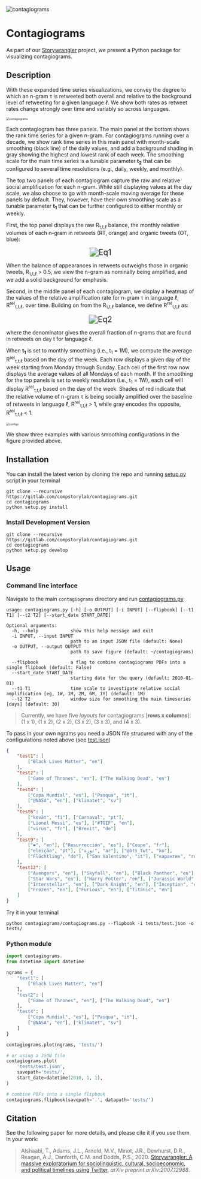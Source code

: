 ![contagiograms](resources/ex1.png)


# Contagiograms 

As part of our [Storywrangler](https://gitlab.com/compstorylab/storywrangler) project, 
we present a Python package for visualizing contagiograms.

## Description 

With these expanded time series visualizations, 
we convey the degree to which an n-gram τ is retweeted 
both overall and relative to the background level of retweeting for a given language ℓ. 
We show both rates as retweet rates change strongly over time and variably so across languages.

<img src="resources/ex2.png" alt="contagiograms" style="zoom:50%;" />

Each contagiogram has three panels. 
The main panel at the bottom shows the rank time series for a given n-gram. 
For contagiograms running over a decade, 
we show rank time series in this main panel with month-scale smoothing (black line) of the daily values, 
and add a background shading in gray showing the highest and lowest rank of each week. 
The smoothing scale for the main time series is a tunable parameter **t<sub>2</sub>**
that can be configured to several time resolutions 
(e.g., daily, weekly, and monthly).


The top two panels of each contagiogram capture 
the raw and relative social amplification for each n-gram. 
While still displaying values at the day scale, 
we also choose to go with month-scale moving average for these panels by default. 
They, however, 
have their own smoothing scale as a tunable parameter **t<sub>1</sub>**
that can be further configured to either monthly or weekly. 


First, the top panel displays the raw R<sub>τ,t,ℓ</sub> balance, 
the monthly relative volumes of each n-gram in retweets (RT, orange) and organic tweets (OT, blue):

<div align="center">
    <img src="resources/eq1.svg" alt="Eq1" style="zoom:150%;" />
</div>


When the balance of appearances in retweets outweighs those in organic tweets, R<sub>τ,t,ℓ</sub> > 0.5, 
we view the n-gram as nominally being amplified, and we add a solid background for emphasis.

Second, in the middle panel of each contagiogram, 
we display a heatmap of the values of the relative amplification rate for n-gram τ in language ℓ, 
R<sup>rel</sup><sub>τ,t,ℓ</sub>, over time. 
Building on from the R<sub>τ,t,ℓ</sub> balance, 
we define R<sup>rel</sup><sub>τ,t,ℓ</sub> as:

<div align="center">
        <img src="resources/eq2.svg" alt="Eq2" style="zoom:150%;" />
</div>


where the denominator gives the overall fraction of n-grams that are found in retweets on day t for language ℓ. 

When **t<sub>1</sub>** is set to monthly smoothing 
(i.e., t<sub>1</sub> = 1M),
we compute the average R<sup>rel</sup><sub>τ,t,ℓ</sub>
based on the day of the week. 
Each row displays a given day of the week starting from Monday through Sunday. 
Each cell of the first row now displays the average values of all Mondays of each month. 
If the smoothing for the top panels is set to weekly resolution 
(i.e., t<sub>1</sub> = 1W), 
each cell will display 
R<sup>rel</sup><sub>τ,t,ℓ</sub>
based on the day of the week. 
Shades of red indicate that the relative volume of n-gram τ 
is being socially amplified over the baseline of retweets in language ℓ, 
R<sup>rel</sup><sub>τ,t,ℓ</sub> > 1, 
while gray encodes the opposite, 
R<sup>rel</sup><sub>τ,t,ℓ</sub> < 1.


<img src="resources/configs.png" alt="configs" style="zoom:50%;" />


We show three examples with various smoothing configurations in the figure provided above. 



## Installation

You can install the latest verion by cloning the repo and running [setup.py](setup.py) script in your terminal

```shell 
git clone --recursive https://gitlab.com/compstorylab/contagiograms.git
cd contagiograms
python setup.py install 
```


### Install Development Version

```shell
git clone --recursive https://gitlab.com/compstorylab/contagiograms.git
cd contagiograms
python setup.py develop
```

## Usage


### Command line interface 

Navigate to the main ``contagiograms`` directory  and run [contagiograms.py](contagiograms/contagiograms.py)
```
usage: contagiograms.py [-h] [-o OUTPUT] [-i INPUT] [--flipbook] [--t1 T1] [--t2 T2] [--start_date START_DATE]

Optional arguments:
  -h, --help            show this help message and exit
  -i INPUT, --input INPUT
                        path to an input JSON file (default: None)
  -o OUTPUT, --output OUTPUT
                        path to save figure (default: ~/contagiograms)

  --flipbook            a flag to combine contagiograms PDFs into a single flipbook (default: False)
  --start_date START_DATE
                        starting date for the query (default: 2010-01-01)
  --t1 T1               time scale to investigate relative social amplification [eg, 1W, 1M, 2M, 6M, 1Y] (default: 1M)
  --t2 T2               window size for smoothing the main timeseries [days] (default: 30)
```

>
> Currently, we have five *layouts* for contagiograms [**rows x columns**]: (1 x 1), (1 x 2), (2 x 2), (3 x 2), (3 x 3), and (4 x 3).
>


To pass in your own ngrams you need a JSON file strucured with any of the configurations noted above (see [test.json](tests/test.json))

```json
{
    "test1": [
        ["Black Lives Matter", "en"]
    ],
    "test2": [
        ["Game of Thrones", "en"], ["The Walking Dead", "en"]
    ],
    "test4": [
        ["Copa Mundial", "es"], ["Pasqua", "it"],
        ["@NASA", "en"], ["klimatet", "sv"]
    ],
    "test6": [
        ["kevät", "fi"], ["Carnaval", "pt"],
        ["Lionel Messi", "es"], ["#TGIF", "en"],
        ["virus", "fr"], ["Brexit", "de"]
    ],
    "test9": [
        ["❤", "en"], ["Resurrección", "es"], ["Coupe", "fr"],
        ["eleição", "pt"], ["ثورة", "ar"], ["@bts_twt", "ko"],
        ["Flüchtling", "de"], ["San Valentino", "it"], ["карантин", "ru"]
    ],
    "test12": [
        ["Avengers", "en"], ["Skyfall", "en"], ["Black Panther", "en"],
        ["Star Wars", "en"], ["Harry Potter", "en"], ["Jurassic World", "en"],
        ["Interstellar", "en"], ["Dark Knight", "en"], ["Inception", "en"],
        ["Frozen", "en"], ["Furious", "en"], ["Titanic", "en"]
    ]
}
```

Try it in your terminal 

```shell
python contagiograms/contagiograms.py --flipbook -i tests/test.json -o tests/
```

### Python module

```python
import contagiograms
from datetime import datetime

ngrams = {
    "test1": [
        ["Black Lives Matter", "en"]
    ],
    "test2": [
        ["Game of Thrones", "en"], ["The Walking Dead", "en"]
    ],
    "test4": [
        ["Copa Mundial", "es"], ["Pasqua", "it"],
        ["@NASA", "en"], ["klimatet", "sv"]
    ]
}

contagiograms.plot(ngrams, 'tests/')

# or using a JSON file 
contagiograms.plot(
    'tests/test.json', 
    savepath='tests/',
    start_date=datetime(2010, 1, 1),
)

# combine PDFs into a single flipbook
contagiograms.flipbook(savepath='.', datapath='tests/')
```

## Citation
See the following paper for more details, and please cite it if you use them in your work:

> Alshaabi, T., Adams, J.L., Arnold, M.V., Minot, J.R., Dewhurst, D.R., Reagan, A.J., Danforth, C.M. and Dodds, P.S., 2020. [Storywrangler: A massive exploratorium for sociolinguistic, cultural, socioeconomic, and political timelines using Twitter](https://arxiv.org/abs/2007.12988). *arXiv preprint arXiv:2007.12988*.

